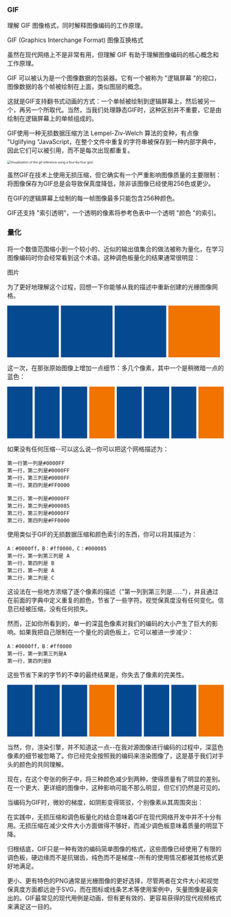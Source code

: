 ### GIF

理解 GIF 图像格式，同时解释图像编码的工作原理。

GIF (Graphics Interchange Format) 图像互换格式

虽然在现代网络上不是非常有用，但理解 GIF 有助于理解图像编码的核心概念和工作原理。

GIF 可以被认为是一个图像数据的包装器。它有一个被称为 "逻辑屏幕 "的视口，图像数据的各个帧被绘制在上面，类似图层的概念。

这就是GIF支持翻书式动画的方式：一个单帧被绘制到逻辑屏幕上，然后被另一个，再另一个所取代。当然，当我们处理静态GIF时，这种区别并不重要，它是由绘制在逻辑屏幕上的单帧组成的。

GIF使用一种无损数据压缩方法 Lempel-Ziv-Welch 算法的变种，有点像 "Uglifying "JavaScript，在整个文件中重复的字符串被保存到一种内部字典中，因此它们可以被引用，而不是每次出现都重复。

<img src="https://web-dev.imgix.net/image/cGQxYFGJrUUaUZyWhyt9yo5gHhs1/AWgIX677XevD9J0ZUBo3.png?auto=format" alt="Visualization of the gif reference using a four-by-four grid." style="zoom:50%;" />

虽然GIF在技术上使用无损压缩，但它确实有一个严重影响图像质量的主要限制：将图像保存为GIF总是会导致保真度降低，除非该图像已经使用256色或更少。

在GIF的逻辑屏幕上绘制的每一帧图像最多只能包含256种颜色。

GIF还支持 "索引透明"，一个透明的像素将参考色表中一个透明 "颜色 "的索引。

### 量化

将一个数值范围缩小到一个较小的、近似的输出值集合的做法被称为量化，在学习图像编码时你会经常看到这个术语。这种调色板量化的结果通常很明显：



图片



为了更好地理解这个过程，回想一下你能够从我的描述中重新创建的光栅图像网格。

<div style="display: flex; gap: 5px">
  <div style="width: 120px; height: 120px; background: #054A91"></div>
  <div style="width: 120px; height: 120px; background: #054A91"></div>
  <div style="width: 120px; height: 120px; background: #054A91"></div>
  <div style="width: 120px; height: 120px; background: #F17300"></div>
</div>




这一次，在那张原始图像上增加一点细节：多几个像素，其中一个是稍微暗一点的蓝色：

<div style="display: flex; gap: 5px">
  <div style="width: 120px; height: 120px; background: #054A91"></div>
  <div style="width: 120px; height: 120px; background: #054A91"></div>
  <div style="width: 120px; height: 120px; background: #054A91"></div>
  <div style="width: 120px; height: 120px; background: #F17300"></div>
  <div style="width: 120px; height: 120px; background: #054A91"></div>
  <div style="width: 120px; height: 120px; background: #054A91"></div>
  <div style="width: 120px; height: 120px; background: #054A91"></div>
  <div style="width: 120px; height: 120px; background: #F17300"></div>
</div>



如果没有任何压缩--可以这么说--你可以把这个网格描述为：

```
第一行第一列是#0000FF
第一行，第二列是#0000FF
第一行，第三列是#0000FF
第一行，第四列是#FF0000

第二行，第一列是#0000FF
第二行，第二列是#000085
第二行，第三列是#0000FF
第二行，第四列是#FF0000
```

使用类似于GIF的无损数据压缩和颜色索引的东西，你可以将其描述为：

```
A：#0000ff，B：#ff0000，C：#000085
第一行，第一到第三列是 A
第一行，第四列是 B
第二行，第一列是 A
第二行，第二列是 C
```

这设法在一些地方浓缩了逐个像素的描述（"第一列到第三列是......"），并且通过在前面的字典中定义重复的颜色，节省了一些字符。视觉保真度没有任何变化。信息已经被压缩，没有任何损失。





然而，正如你所看到的，单一的深蓝色像素对我们的编码的大小产生了巨大的影响。如果我把自己限制在一个量化的调色板上，它可以被进一步减少：

```
A：#0000ff，B：#ff0000
第一行，第一到第三列是A
第一行，第四列是B
```

这些节省下来的字节的不幸的最终结果是，你失去了像素的完美性。

<div style="display: flex; gap: 5px">
  <div style="width: 120px; height: 120px; background: #054A91"></div>
  <div style="width: 120px; height: 120px; background: #054A91"></div>
  <div style="width: 120px; height: 120px; background: #054A91"></div>
  <div style="width: 120px; height: 120px; background: #F17300"></div>
  <div style="width: 120px; height: 120px; background: #054A91"></div>
  <div style="width: 120px; height: 120px; background: #054A91"></div>
  <div style="width: 120px; height: 120px; background: #054A91"></div>
  <div style="width: 120px; height: 120px; background: #F17300"></div>
</div>

当然，你，渲染引擎，并不知道这一点--在我对源图像进行编码的过程中，深蓝色像素的细节被忽略了。你已经完全按照我的编码来渲染图像了，这是基于我们对手头的颜色的共同理解。

现在，在这个夸张的例子中，将三种颜色减少到两种，使得质量有了明显的差别。在一个更大、更详细的图像中，这种影响可能不那么明显，但它们仍然是可见的。

当编码为GIF时，微妙的梯度，如阴影变得斑驳，个别像素从其周围突出：





在实践中，无损压缩和调色板量化的结合意味着GIF在现代网络开发中并不十分有用。无损压缩在减少文件大小方面做得不够好，而减少调色板意味着质量的明显下降。

归根结底，GIF只是一种有效的编码简单图像的格式，这些图像已经使用了有限的调色板，硬边缘而不是抗锯齿，纯色而不是梯度--所有的使用情况都被其他格式更好地满足。

更小、更有特色的PNG通常是光栅图像的更好选择，尽管两者在文件大小和视觉保真度方面都远逊于SVG，而在图标或线条艺术等使用案例中，矢量图像是最突出的。GIF最常见的现代用例是动画，但有更有效的、更容易获得的现代视频格式来满足这一目的。